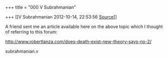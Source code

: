 +++
title = "000 V Subrahmanian"

+++
[[V Subrahmanian	2012-10-14, 22:53:56 [Source](https://groups.google.com/g/bvparishat/c/UNMyLHKwkI0)]]



A friend sent me an article available here on the above topic which I thought of referring to this forum:  
  
<http://www.robertlanza.com/does-death-exist-new-theory-says-no-2/>  
  
subrahmanian.v  
  
  
  
  

